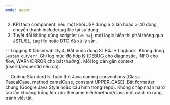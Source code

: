 ```yaml
---
mode: agent
---
```

2. KPI tách component: nếu một khối JSP dùng ≥ 2 lần hoặc > 40 dòng, chuyển thành include/tag file tái sử dụng.
3. Tuyệt đối không dùng scriptlet (`<% %>`); mọi logic hiển thị phải thông qua JSTL/EL, tag file hoặc DTO đã xử lý sẵn.

-- Logging & Observability
4. Bắt buộc dùng SLF4J + Logback. Không dùng `System.out/err`. Ghi log mức độ hợp lý (DEBUG cho diagnostic, INFO cho flow, WARN/ERROR cho bất thường). Mỗi log cần gắn context (userId/requestId nếu có).

-- Coding Standard
5. Tuân thủ Java naming conventions (Class PascalCase, method camelCase, constant UPPER_CASE). Bật formatter chung (Google Java Style hoặc cấu hình trong repo). Không chấp nhận hard tab lẫn khoảng trắng lộn xộn. Rename biến/method/class một cách rõ ràng, tránh viết tắt.